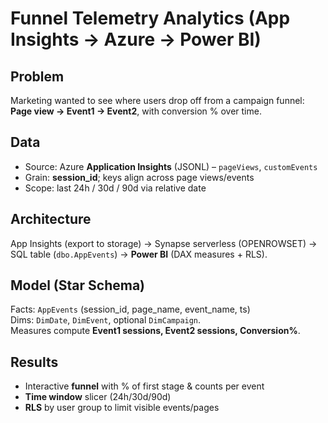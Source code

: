 # Funnel Telemetry Analytics (App Insights → Azure → Power BI)

## Problem
Marketing wanted to see where users drop off from a campaign funnel:
**Page view → Event1 → Event2**, with conversion % over time.

## Data
- Source: Azure **Application Insights** (JSONL) – `pageViews`, `customEvents`
- Grain: **session_id**; keys align across page views/events
- Scope: last 24h / 30d / 90d via relative date

## Architecture
App Insights (export to storage) → Synapse serverless (OPENROWSET) → SQL table (`dbo.AppEvents`) → **Power BI** (DAX measures + RLS).  


## Model (Star Schema)
Facts: `AppEvents` (session_id, page_name, event_name, ts)  
Dims: `DimDate`, `DimEvent`, optional `DimCampaign`.  
Measures compute **Event1 sessions, Event2 sessions, Conversion%**.

## Results
- Interactive **funnel** with % of first stage & counts per event
- **Time window** slicer (24h/30d/90d)
- **RLS** by user group to limit visible events/pages

